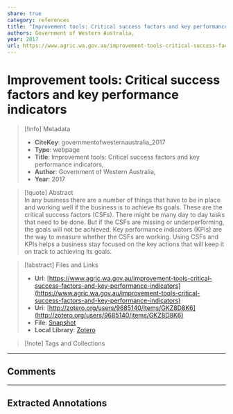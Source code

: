 ```yaml
---  
share: true  
category: references  
title: "Improvement tools: Critical success factors and key performance indicators"  
authors: Government of Western Australia,  
year: 2017  
url: https://www.agric.wa.gov.au/improvement-tools-critical-success-factors-and-key-performance-indicators  
---  
```

  
# Improvement tools: Critical success factors and key performance indicators  
  
> [!info] Metadata  
> - **CiteKey**: governmentofwesternaustralia_2017  
> - **Type**: webpage  
> - **Title**: Improvement tools: Critical success factors and key performance indicators,   
> - **Author**: Government of Western Australia,  
> - **Year**: 2017   
  
> [!quote] Abstract  
> In any business there are a number of things that have to be in place and working well if the business is to achieve its goals. These are the critical success factors (CSFs). There might be many day to day tasks that need to be done. But if the CSFs are missing or underperforming, the goals will not be achieved. Key performance indicators (KPIs) are the way to measure whether the CSFs are working. Using CSFs and KPIs helps a business stay focused on the key actions that will keep it on track to achieving its goals.  
  
> [!abstract] Files and Links  
> - **Url**: [https://www.agric.wa.gov.au/improvement-tools-critical-success-factors-and-key-performance-indicators](https://www.agric.wa.gov.au/improvement-tools-critical-success-factors-and-key-performance-indicators)  
> - **Uri**: [http://zotero.org/users/9685140/items/GKZ8D8K6](http://zotero.org/users/9685140/items/GKZ8D8K6)  
> - **File**: [Snapshot](file://C:%5CUsers%5C20003936%5CZotero%5Cstorage%5CLBAR7W6K%5Cimprovement-tools-critical-success-factors-and-key-performance-indicators.html)  
> - **Local Library**: [Zotero]((zotero://select/library/items/GKZ8D8K6))  
  
> [!note] Tags and Collections  
  
  
----  
  
## Comments  
  
  
  
----  
  
## Extracted Annotations  
  
